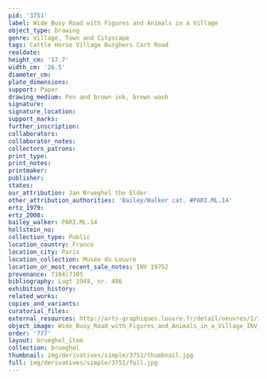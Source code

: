 ```yaml
---
pid: '3751'
label: Wide Busy Road with Figures and Animals in a Village
object_type: Drawing
genre: Village, Town and Cityscape
tags: Cattle Horse Village Burghers Cart Road
realdate: 
height_cm: '17.7'
width_cm: '26.5'
diameter_cm: 
plate_dimensions: 
support: Paper
drawing_medium: Pen and brown ink, brown wash
signature: 
signature_location: 
support_marks: 
further_inscription: 
collaborators: 
collaborator_notes: 
collectors_patrons: 
print_type: 
print_notes: 
printmaker: 
publisher: 
states: 
our_attribution: Jan Brueghel the Elder
other_attribution_authorities: 'Bailey/Walker cat. #PARI.ML.14'
ertz_1979: 
ertz_2008: 
bailey_walker: PARI.ML.14
hollstein_no: 
collection_type: Public
location_country: France
location_city: Paris
location_collection: Musée du Louvre
location_or_most_recent_sale_notes: INV 19752
provenance: 7104|7105
bibliography: Lugt 1949, nr. 486
exhibition_history: 
related_works: 
copies_and_variants: 
curatorial_files: 
external_resources: http://arts-graphiques.louvre.fr/detail/oeuvres/1/109894-Large-route-animee-de-figures-et-danimaux-dans-un-village
object_image: Wide_Busy_Road_with_Figures_and_Animals_in_a_Village_INV_19752_Louvre.jpg
order: '777'
layout: brueghel_item
collection: brueghel
thumbnail: img/derivatives/simple/3751/thumbnail.jpg
full: img/derivatives/simple/3751/full.jpg
---
```

